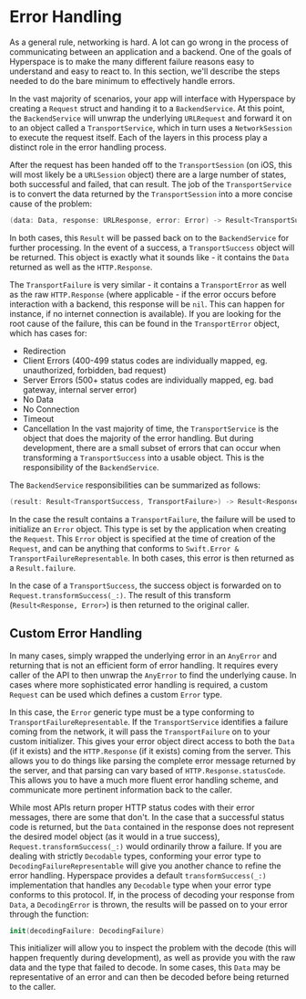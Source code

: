 # Error Handling

As a general rule, networking is hard. A lot can go wrong in the process of communicating between an application and a backend. One of the goals of Hyperspace is to make the many different failure reasons easy to understand and easy to react to. In this section, we'll describe the steps needed to do the bare minimum to effectively handle errors.

In the vast majority of scenarios, your app will interface with Hyperspace by creating a `Request` struct and handing it to a `BackendService`. At this point, the `BackendService` will unwrap the underlying `URLRequest` and forward it on to an object called a `TransportService`, which in turn uses a `NetworkSession` to execute the request itself. Each of the layers in this process play a distinct role in the error handling process.

After the request has been handed off to the `TransportSession` (on iOS, this will most likely be a `URLSession` object) there are a large number of states, both successful and failed, that can result. The job of the `TransportService` is to convert the data returned by the `TransportSession` into a more concise cause of the problem:

```swift
(data: Data, response: URLResponse, error: Error) -> Result<TransportSuccess, TransportFailure>
```

In both cases, this `Result` will be passed back on to the `BackendService` for further processing. In the event of a success, a `TransportSuccess` object will be returned. This object is exactly what it sounds like - it contains the `Data` returned as well as the `HTTP.Response`.

The `TransportFailure` is very similar - it contains a `TransportError` as well as the raw `HTTP.Response` (where applicable - if the error occurs before interaction with a backend, this response will be `nil`. This can happen for instance, if no internet connection is available). If you are looking for the root cause of the failure, this can be found in the `TransportError` object, which has cases for:
- Redirection
- Client Errors (400-499 status codes are individually mapped, eg. unauthorized, forbidden, bad request)
- Server Errors (500+ status codes are individually mapped, eg. bad gateway, internal server error)
- No Data
- No Connection
- Timeout
- Cancellation
In the vast majority of time, the `TransportService` is the object that does the majority of the error handling. But during development, there are a small subset of errors that can occur when transforming a `TransportSuccess` into a usable object. This is the responsibility of the `BackendService`.

The `BackendService` responsibilities can be summarized as follows:

```swift
(result: Result<TransportSuccess, TransportFailure>) -> Result<ResponseType, ErrorType>
```

In the case the result contains a `TransportFailure`, the failure will be used to initialize an `Error` object. This type is set by the application when creating the `Request`. This `Error` object is specified at the time of creation of the `Request`, and can be anything that conforms to `Swift.Error & TransportFailureRepresentable`. In both cases, this error is then returned as a `Result.failure`.

In the case of a `TransportSuccess`, the success object is forwarded on to `Request.transformSuccess(_:)`. The result of this transform (`Result<Response, Error>`) is then returned to the original caller.


## Custom Error Handling

In many cases, simply wrapped the underlying error in an `AnyError` and returning that is not an efficient form of error handling. It requires every caller of the API to then unwrap the `AnyError` to find the underlying cause. In cases where more sophisticated error handling is required, a custom `Request` can be used which defines a custom `Error` type.

In this case, the `Error` generic type must be a type conforming to `TransportFailureRepresentable`. If the `TransportService` identifies a failure coming from the network, it will pass the `TransportFailure` on to your custom initializer. This gives your error object direct access to both the `Data` (if it exists) and the `HTTP.Response` (if it exists) coming from the server. This allows you to do things like parsing the complete error message returned by the server, and that parsing can vary based of `HTTP.Response.statusCode`. This allows you to have a much more fluent error handling scheme, and communicate more pertinent information back to the caller.

While most APIs return proper HTTP status codes with their error messages, there are some that don't. In the case that a successful status code is returned, but the `Data` contained in the response does not represent the desired model object (as it would in a true success), `Request.transformSuccess(_:)` would ordinarily throw a failure. If you are dealing with strictly `Decodable` types, conforming your error type to `DecodingFailureRepresentable` will give you another chance to refine the error handling. Hyperspace provides a default `transformSuccess(_:)` implementation that handles any `Decodable` type when your error type conforms to this protocol. If, in the process of decoding your response from `Data`, a `DecodingError` is thrown, the results will be passed on to your error through the function:

```swift
init(decodingFailure: DecodingFailure)
```

This initializer will allow you to inspect the problem with the decode (this will happen frequently during development), as well as provide you with the raw data and the type that failed to decode. In some cases, this `Data` may be representative of an error and can then be decoded before being returned to the caller.
